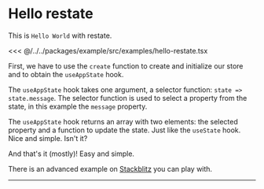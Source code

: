 # Hello restate

This is `Hello World` with restate.

<<< @/../../packages/example/src/examples/hello-restate.tsx

First, we have to use the `create` function to create and initialize our store and
to obtain the `useAppState` hook.

The `useAppState` hook takes one argument, a selector function: `state => state.message`.
The selector function is used to select a property from the state,
in this example the `message` property.

The `useAppState` hook returns an array with two elements: the selected property and
a function to update the state. Just like the `useState` hook. Nice and simple. Isn't it?

And that's it (mostly)! Easy and simple.

There is an advanced example on [Stackblitz](https://stackblitz.com/edit/hello-restate?file=src%2FApp.tsx) you can play with.

---

